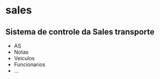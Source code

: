 # sales
##  Sistema de controle da Sales transporte

 <ul>
    <li>AS</li>
    <li>Notas</li>    
    <li>Veiculos</li>    
    <li>Funcionarios</li>    
    <li>...</li>    
 </ul>
